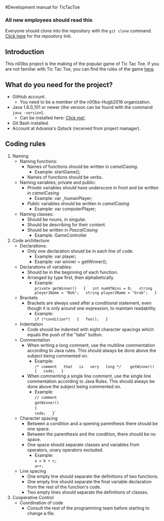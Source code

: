 #Development manual for TicTacToe
### All new employees should read this

Everyone should clone into the repository with the `git clone` command. [Click here](https://github.com/n00bs-Hugb2016/TicTacToe.git) for the repository link.

## Introduction
This n00bs project is the making of the popular game of Tic Tac Toe. If you are not familiar with Tic Tac Toe, you can find the rules of the game [here](https://en.wikipedia.org/wiki/Tic-tac-toe). 

## What do you need for the project?
* GitHub account.
	* You need to be a member of the n00bs-Hugb2016 organization.
* Java 1.8.0_101 or newer (the version can be found with the command `java -version`).
	* Can be installed here: [Click me!]( http://www.oracle.com/technetwork/java/javase/downloads/jdk8-downloads-2133151.html).
* Git Bash installed.
* Account at Advania's Qstack (received from project manager).


## Coding rules
1. Naming
	* Naming functions:
		* Names of functions should be written in *camelCasing*.
			* Example: startGame();
		* Names of functions should be verbs.
	* Naming variables; private and public:
		* *Private* variables should have underscore in front and be written in *camelCasing*
			* Example: var _humanPlayer;
		* *Public* variables should be written in *camelCasing*
			* Example: var computerPlayer;
	* Naming classes:
		* Should be nouns, in singular.
		* Should be describing for their content.
		* Should be written in *PascalCasing*
			* Example: GameController
2. Code architecture
	* Declarations:
		* Only one declaration should be in each line of code.
			* Example:  var player;
			* Example: var winner = getWinner();
	* Declarations of variables:
		* Should be in the beginning of each function.
		* Arranged by type first, then alphabetically.
			* Example:  
				`private getWinner()  
				{  
				 	int numOfWins = 0;  
					string pleyer1Name = "Bob";  
					string player2Name = "Grub";  
				 }`  
	* Brackets
		* Brackets are always used after a conditional statement, even though it is only around one expression, to maintain readability.
			* Example:  
				`if (*condition*)  
				{  
					foo();  
				}`
	* Indentation
		* Code should be indented with eight character spacings which equals the push of the "tabs" button.
	* Commentation
		* When writing a long comment, use the multiline commentation according to Java rules. This should always be done above the subject being commented on.
			* Example:  
				`/* comment  
				that  
				is  
				very  
				long */   
				getWinner()  
				{  
					code;  
				}`
		* When commenting a single line comment, use the single line commentation according to Java Rules. This should always be done above the subject being commented on.
			* Example:  
				`// comment`  
				`getWinner()`  
				`{`  
					`code;  
				`}`
	* Character spacing
		* Between a condition and a opening parenthesis there should be one space.
		* Between the parenthesis and the condition, there should be no space.
		* One space should separate classes and variables from operators, unary operators excluded.
			* Example:  
				`a = b + c;`  
				`a++;`  
	* Line spacing
		* One empty line should separate the definitions of two functions.
		* One empty line should separate the final variable declaration from the rest of the function's code.
		* Two empty lines should separate the definitions of classes.
3. Cooperative Control
	* Coordination of code
		* Consult the rest of the programming team before starting to change a file.
